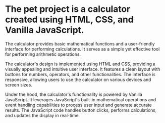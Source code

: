 # The pet project is a calculator created using HTML, CSS, and Vanilla JavaScript.

The calculator provides basic mathematical functions and a user-friendly interface for performing calculations. It serves as a simple yet effective tool for performing arithmetic operations.

The calculator's design is implemented using HTML and CSS, providing a visually appealing and intuitive user interface. It features a clean layout with buttons for numbers, operators, and other functionalities. The interface is responsive, allowing users to use the calculator on various devices and screen sizes.

Under the hood, the calculator's functionality is powered by Vanilla JavaScript. It leverages JavaScript's built-in mathematical operations and event handling capabilities to process user input and generate accurate results. The JavaScript code handles button clicks, performs calculations, and updates the display in real-time.
